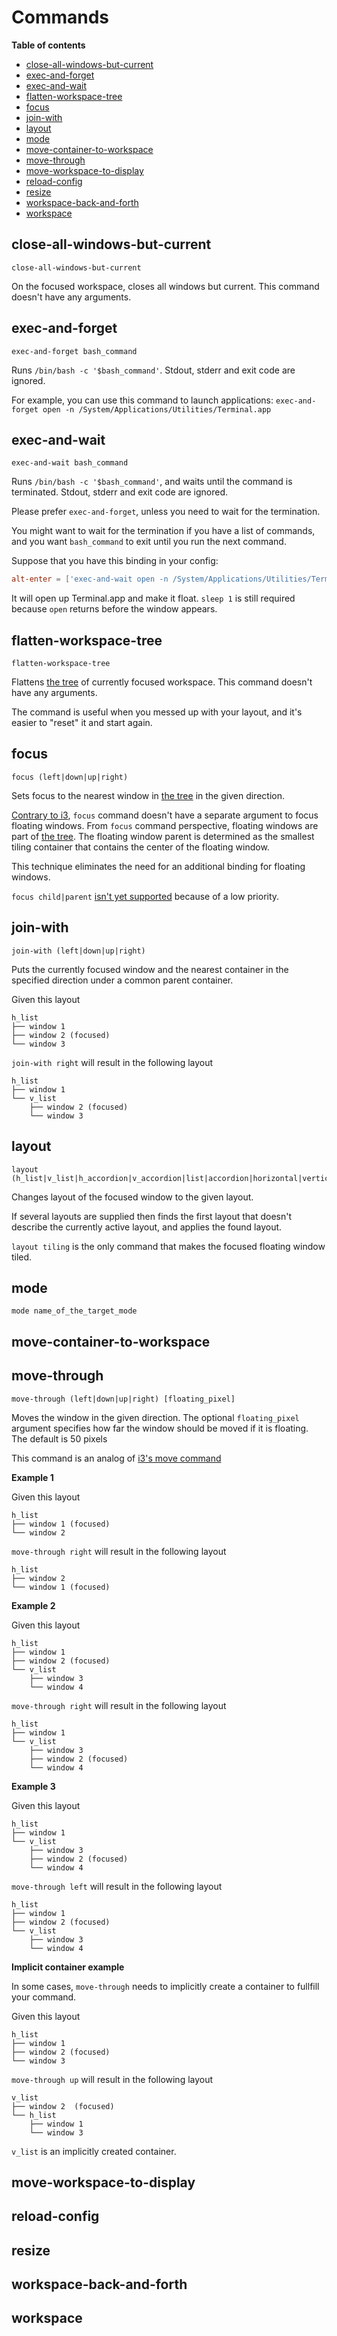 # Commands

**Table of contents**
- [close-all-windows-but-current](#close-all-windows-but-current)
- [exec-and-forget](#exec-and-forget)
- [exec-and-wait](#exec-and-wait)
- [flatten-workspace-tree](#flatten-workspace-tree)
- [focus](#focus)
- [join-with](#join-with)
- [layout](#layout)
- [mode](#mode)
- [move-container-to-workspace](#move-container-to-workspace)
- [move-through](#move-through)
- [move-workspace-to-display](#move-workspace-to-display)
- [reload-config](#reload-config)
- [resize](#resize)
- [workspace-back-and-forth](#workspace-back-and-forth)
- [workspace](#workspace)

## close-all-windows-but-current

```
close-all-windows-but-current
```

On the focused workspace, closes all windows but current. This command doesn't have any arguments.

## exec-and-forget

```
exec-and-forget bash_command
```

Runs `/bin/bash -c '$bash_command'`. Stdout, stderr and exit code are ignored.

For example, you can use this command to launch applications: `exec-and-forget open -n /System/Applications/Utilities/Terminal.app`

## exec-and-wait

```
exec-and-wait bash_command
```

Runs `/bin/bash -c '$bash_command'`, and waits until the command is terminated. Stdout, stderr and exit code are ignored.

Please prefer `exec-and-forget`, unless you need to wait for the termination.

You might want to wait for the termination if you have a list of commands, and you want `bash_command` to exit until you run the
next command.

Suppose that you have this binding in your config:
```toml
alt-enter = ['exec-and-wait open -n /System/Applications/Utilities/Terminal.app && sleep 1', 'layout floating']
```

It will open up Terminal.app and make it float. `sleep 1` is still required because `open` returns before the window appears.

## flatten-workspace-tree

```
flatten-workspace-tree
```

Flattens [the tree](./guide.md#tree) of currently focused workspace. This command doesn't have any arguments.

The command is useful when you messed up with your layout, and it's easier to "reset" it and start again.

## focus

```
focus (left|down|up|right)
```

Sets focus to the nearest window in [the tree](./guide.md#tree) in the given direction.

[Contrary to i3](https://i3wm.org/docs/userguide.html#_focusing_moving_containers), `focus` command doesn't have a separate
argument to focus floating windows. From `focus` command perspective, floating windows are part of [the tree](./guide.md#tree).
The floating window parent is determined as the smallest tiling container that contains the center of the floating window.

This technique eliminates the need for an additional binding for floating windows.

`focus child|parent` [isn't yet supported](https://github.com/nikitabobko/AeroSpace/issues/5) because of a low priority.

## join-with

```
join-with (left|down|up|right)
```

Puts the currently focused window and the nearest container in the specified direction under a common parent container.

Given this layout
```
h_list
├── window 1
├── window 2 (focused)
└── window 3
```

`join-with right` will result in the following layout
```
h_list
├── window 1
└── v_list
    ├── window 2 (focused)
    └── window 3
```

## layout

```
layout (h_list|v_list|h_accordion|v_accordion|list|accordion|horizontal|vertical|tiling|floating)...
```

Changes layout of the focused window to the given layout.

If several layouts are supplied then finds the first layout that doesn't describe the currently active layout, and applies the
found layout.

`layout tiling` is the only command that makes the focused floating window tiled.

## mode

```
mode name_of_the_target_mode
```

## move-container-to-workspace

## move-through

```
move-through (left|down|up|right) [floating_pixel]
```

Moves the window in the given direction. The optional `floating_pixel` argument specifies how far the window should be moved if
it is floating. The default is 50 pixels

This command is an analog of [i3's move command](https://i3wm.org/docs/userguide.html#move_direction)

**Example 1**

Given this layout
```
h_list
├── window 1 (focused)
└── window 2
```

`move-through right` will result in the following layout
```
h_list
├── window 2
└── window 1 (focused)
```

**Example 2**

Given this layout
```
h_list
├── window 1
├── window 2 (focused)
└── v_list
    ├── window 3
    └── window 4
```

`move-through right` will result in the following layout
```
h_list
├── window 1
└── v_list
    ├── window 3
    ├── window 2 (focused)
    └── window 4
```

**Example 3**

Given this layout
```
h_list
├── window 1
└── v_list
    ├── window 3
    ├── window 2 (focused)
    └── window 4
```

`move-through left` will result in the following layout
```
h_list
├── window 1
├── window 2 (focused)
└── v_list
    ├── window 3
    └── window 4
```

**Implicit container example**

In some cases, `move-through` needs to implicitly create a container to fullfill your command.

Given this layout
```
h_list
├── window 1
├── window 2 (focused)
└── window 3
```

`move-through up` will result in the following layout
```
v_list
├── window 2  (focused)
└── h_list
    ├── window 1
    └── window 3
```

`v_list` is an implicitly created container.

## move-workspace-to-display

## reload-config

## resize

## workspace-back-and-forth

## workspace
